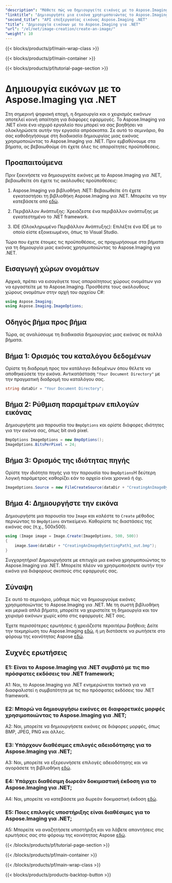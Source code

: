 ```yaml
---
"description": "Μάθετε πώς να δημιουργείτε εικόνες με το Aspose.Imaging για .NET σε αυτό το ολοκληρωμένο σεμινάριο."
"linktitle": "Δημιουργήστε μια εικόνα χρησιμοποιώντας το Aspose.Imaging για .NET"
"second_title": "API επεξεργασίας εικόνας Aspose.Imaging .NET"
"title": "Δημιουργία εικόνων με το Aspose.Imaging για .NET"
"url": "/el/net/image-creation/create-an-image/"
"weight": 10
---
```


{{< blocks/products/pf/main-wrap-class >}}

{{< blocks/products/pf/main-container >}}

{{< blocks/products/pf/tutorial-page-section >}}

# Δημιουργία εικόνων με το Aspose.Imaging για .NET

Στη σημερινή ψηφιακή εποχή, η δημιουργία και ο χειρισμός εικόνων αποτελεί κοινή απαίτηση για διάφορες εφαρμογές. Το Aspose.Imaging για .NET είναι ένα ισχυρό εργαλείο που μπορεί να σας βοηθήσει να ολοκληρώσετε αυτήν την εργασία απρόσκοπτα. Σε αυτό το σεμινάριο, θα σας καθοδηγήσουμε στη διαδικασία δημιουργίας μιας εικόνας χρησιμοποιώντας το Aspose.Imaging για .NET. Πριν εμβαθύνουμε στα βήματα, ας βεβαιωθούμε ότι έχετε όλες τις απαραίτητες προϋποθέσεις.

## Προαπαιτούμενα

Πριν ξεκινήσετε να δημιουργείτε εικόνες με το Aspose.Imaging για .NET, βεβαιωθείτε ότι έχετε τις ακόλουθες προϋποθέσεις:

1. Aspose.Imaging για βιβλιοθήκη .NET: Βεβαιωθείτε ότι έχετε εγκαταστήσει τη βιβλιοθήκη Aspose.Imaging για .NET. Μπορείτε να την κατεβάσετε από [εδώ](https://releases.aspose.com/imaging/net/).

2. Περιβάλλον Ανάπτυξης: Χρειάζεστε ένα περιβάλλον ανάπτυξης με εγκατεστημένο το .NET framework.

3. IDE (Ολοκληρωμένο Περιβάλλον Ανάπτυξης): Επιλέξτε ένα IDE με το οποίο είστε εξοικειωμένοι, όπως το Visual Studio.

Τώρα που έχετε έτοιμες τις προϋποθέσεις, ας προχωρήσουμε στα βήματα για τη δημιουργία μιας εικόνας χρησιμοποιώντας το Aspose.Imaging για .NET.

## Εισαγωγή χώρων ονομάτων

Αρχικά, πρέπει να εισαγάγετε τους απαραίτητους χώρους ονομάτων για να εργαστείτε με το Aspose.Imaging. Προσθέστε τους ακόλουθους χώρους ονομάτων στην αρχή του αρχείου C#:


```csharp
using Aspose.Imaging;
using Aspose.Imaging.ImageOptions;
```

## Οδηγός βήμα προς βήμα

Τώρα, ας αναλύσουμε τη διαδικασία δημιουργίας μιας εικόνας σε πολλά βήματα.

## Βήμα 1: Ορισμός του καταλόγου δεδομένων

Ορίστε τη διαδρομή προς τον κατάλογο δεδομένων όπου θέλετε να αποθηκεύσετε την εικόνα. Αντικατάσταση `"Your Document Directory"` με την πραγματική διαδρομή του καταλόγου σας.

```csharp
string dataDir = "Your Document Directory";
```

## Βήμα 2: Ρύθμιση παραμέτρων επιλογών εικόνας

Δημιουργήστε μια παρουσία του `BmpOptions` και ορίστε διάφορες ιδιότητες για την εικόνα σας, όπως bit ανά pixel.

```csharp
BmpOptions ImageOptions = new BmpOptions();
ImageOptions.BitsPerPixel = 24;
```

## Βήμα 3: Ορισμός της ιδιότητας πηγής

Ορίστε την ιδιότητα πηγής για την παρουσία του `BmpOptions`Η δεύτερη λογική παράμετρος καθορίζει εάν το αρχείο είναι χρονικό ή όχι.

```csharp
ImageOptions.Source = new FileCreateSource(dataDir + "CreatingAnImageBySettingPath_out.bmp", false);
```

## Βήμα 4: Δημιουργήστε την εικόνα

Δημιουργήστε μια παρουσία του `Image` και καλέστε το `Create` μέθοδος περνώντας το `BmpOptions` αντικείμενο. Καθορίστε τις διαστάσεις της εικόνας σας (π.χ., 500x500).

```csharp
using (Image image = Image.Create(ImageOptions, 500, 500))
{
    image.Save(dataDir + "CreatingAnImageBySettingPath1_out.bmp");
}
```

Συγχαρητήρια! Δημιουργήσατε με επιτυχία μια εικόνα χρησιμοποιώντας το Aspose.Imaging για .NET. Μπορείτε πλέον να χρησιμοποιήσετε αυτήν την εικόνα για διάφορους σκοπούς στις εφαρμογές σας.

## Σύναψη

Σε αυτό το σεμινάριο, μάθαμε πώς να δημιουργούμε εικόνες χρησιμοποιώντας το Aspose.Imaging για .NET. Με τη σωστή βιβλιοθήκη και μερικά απλά βήματα, μπορείτε να χειριστείτε τη δημιουργία και τον χειρισμό εικόνων χωρίς κόπο στις εφαρμογές .NET σας.

Έχετε περισσότερες ερωτήσεις ή χρειάζεστε περαιτέρω βοήθεια; Δείτε την τεκμηρίωση του Aspose.Imaging [εδώ](https://reference.aspose.com/imaging/net/), ή μη διστάσετε να ρωτήσετε στο φόρουμ της κοινότητας Aspose [εδώ](https://forum.aspose.com/).

## Συχνές ερωτήσεις

### Ε1: Είναι το Aspose.Imaging για .NET συμβατό με τις πιο πρόσφατες εκδόσεις του .NET framework;

A1: Ναι, το Aspose.Imaging για .NET ενημερώνεται τακτικά για να διασφαλιστεί η συμβατότητα με τις πιο πρόσφατες εκδόσεις του .NET framework.

### Ε2: Μπορώ να δημιουργήσω εικόνες σε διαφορετικές μορφές χρησιμοποιώντας το Aspose.Imaging για .NET;

A2: Ναι, μπορείτε να δημιουργήσετε εικόνες σε διάφορες μορφές, όπως BMP, JPEG, PNG και άλλες.

### Ε3: Υπάρχουν διαθέσιμες επιλογές αδειοδότησης για το Aspose.Imaging για .NET;

A3: Ναι, μπορείτε να εξερευνήσετε επιλογές αδειοδότησης και να αγοράσετε τη βιβλιοθήκη [εδώ](https://purchase.aspose.com/buy).

### Ε4: Υπάρχει διαθέσιμη δωρεάν δοκιμαστική έκδοση για το Aspose.Imaging για .NET;

A4: Ναι, μπορείτε να κατεβάσετε μια δωρεάν δοκιμαστική έκδοση [εδώ](https://releases.aspose.com/imaging/net/).

### Ε5: Ποιες επιλογές υποστήριξης είναι διαθέσιμες για το Aspose.Imaging για .NET;

A5: Μπορείτε να αναζητήσετε υποστήριξη και να λάβετε απαντήσεις στις ερωτήσεις σας στο φόρουμ της κοινότητας Aspose [εδώ](https://forum.aspose.com/).

{{< /blocks/products/pf/tutorial-page-section >}}

{{< /blocks/products/pf/main-container >}}

{{< /blocks/products/pf/main-wrap-class >}}

{{< blocks/products/products-backtop-button >}}